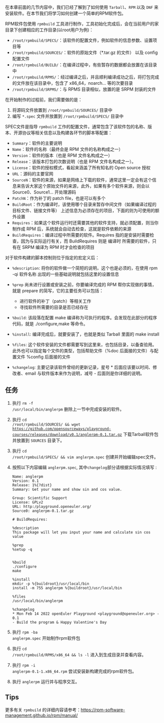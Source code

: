 在本章前面的几节内容中，我们已经了解到了如何使用 `Tarball`、`RPM` 以及 `DNF` 来安装软件。在本节我们将学习如何创建一个简单的RPM软件包。

RPM软件包使用 `rpmbuild` 工具进行制作，工具初始化完成后，会在当前用户的家目录下创建相应的工作目录(以root用户为例)：

- `/root/rpmbuild/SPECS/`：该软件的配置文件，例如软件的信息参数、设置项目等
- `/root/rpmbuild/SOURCES/`：软件的原始文件（*.tar.gz 的文件） 以及 config 配置文件
- `/root/rpmbuild/BUILD/`：在编译过程中，有些暂存的数据都会放置在该目录中
- `/root/rpmbuild/RPMS/`：经过编译之后，并且顺利编译成功之后，将打包完成的文件放在该目录中，包含了 x86_64，noarch... 等的次要目录
- `/root/rpmbuild/SRPMS/`：与 RPMS 目录相似，放置的是 SRPM 封装的文件

在开始制作的过程前，我们需要做的是：
1. 将源码文件放置到 `/root/rpmbuild/SOURCES/` 目录中
2. 编写 `*.spec` 文件并放置到 `/root/rpmbuild/SPECS/` 目录中

SPEC文件是指导 `rpmbuild` 工作的配置文件，通常包含了该软件包的名称、版本、开源协议等相关信息以及构建各环节的脚本等配置：

- `Summary`：软件的主要说明
- `Name`：软件的名称（最终会是 RPM 文件的名称构成之一）
- `Version`：软件的版本（也是 RPM 文件名构成之一）
- `Release`：该版本打包的次数说明（也是 RPM 文件名构成之一）。
- `License`：软件的授权模式，看起来涵盖了所有知名的 Open source 授权
- `URL`：源码的主要官网
- `SourceN`：软件的来源，如果是网络上下载的软件，通常这里一定会有这个信息来告诉大家这个原始文件的来源，此外，如果有多个软件来源，则会以 Source0、Source1... 开处理源码
- `PatchN`：作为补丁的 patch file，也是可以有多个
- `BuildRoot`：作为编译时，该使用哪个目录来暂存中间文件（如果编译过程的目标文件、链接文件等）
上述信息为必须存在的项目，下面的则为可使用的额外设置
- `Requires`：如果这个软件运行时还需要其他的软件支持，就必须配置，则当你制作成 RPM 后，系统就会自动去检查，这就是软件依赖的来源
- `BuildRequires`：编译过程中所需要的软件。Requires 指的是安装时需要检查，因为与实际运行有关，而 BuildRequires 则是 编译时 所需要的软件，只有在 SRPM 编译为 RPM 时才会检查的项目

对于软件构建的脚本控制则位于指定的宏定义后：

- `%description`: 将你的软件做一个简短的说明，这个也是必须的，在使用 rpm -qi 软件名称 出现的一些基础说明就包括这里的设置信息

- `%prep` 尚未进行设置或安装之前，你要编译完成的 RPM 帮你实现做的事情，就是 prepare 的简写，它的主要任务可以包括：
    - 进行软件的补丁（patch）等相关工作
    - 寻找软件所需要的目录是否已经存在

- `%build`: 该段落在配置 make 编译称为可执行的程序。会发现在此部分的程序代码，就是 ./configure,make 等命令。

- `%install`: 编译完成后，就要安装了，也就是类似 Tarball 里面的 make install

- `%files`: 这个软件安装的文件都需要写到这里来，也包括目录，以备查验用。此外也可以指定每个文件的类型，包括帮助文件（%doc 后面接的文件）与配置文件 %config 后面接的文件

- `%changelog`: 主要记录该软件曾经的更新记录，星号 * 后面应该要以时间、修改者、email 与软件版本来作为说明，减号 - 后面则是你详细的说明。

## 任务

1. 执行 <code exec="rm -f /usr/local/bin/anglerpm">rm -f /usr/local/bin/anglerpm</code> 删除上一节中完成安装的软件。

2. 执行 <code exec="cd /root/rpmbuild/SOURCES/ && wget https://github.com/opensourceways/playground-courses/releases/download/v0.1/anglerpm-0.1.tar.gz">cd /root/rpmbuild/SOURCES/ && wget https://github.com/opensourceways/playground-courses/releases/download/v0.1/anglerpm-0.1.tar.gz</code> 下载Tarball软件包并放置到 `SOURCES` 目录下。

3. 执行 <code exec="cd /root/rpmbuild/SPECS/ && vim anglerpm.spec">cd /root/rpmbuild/SPECS/ && vim anglerpm.spec</code> 创建并开始编辑spec文件。

4. 按照以下内容编辑 `anglerpm.spec`, 其中`changelog`部分请根据实际情况填写 :
    ```
    Name: anglerpm
    Version: 0.1
    Release: 1%{?dist}
    Summary: Get your name and show sin and cos value.

    Group: Scientific Support
    License: GPLv2
    URL: http:/playground.openeuler.org/
    Source0: anglerpm-0.1.tar.gz

    # BuildRequires:

    %description
    This package will let you input your name and calculate sin cos value

    %prep
    %setup -q


    %build
    ./configure
    make

    %install
    mkdir -p %{buildroot}/usr/local/bin
    install -m 755 anglerpm %{buildroot}/usr/local/bin

    %files
    /usr/local/bin/anglerpm

    %changelog
    * Mon Feb 14 2022 openEuler Playground <playground@openeuler.org> - 0.1
    - Build the program & Happy Valentine's Day

    ```

5. 执行 <code exec="rpm -ba anglerpm.spec">rpm -ba anglerpm.spec</code> 开始制作rpm软件包

6. 执行 <code exec="cd /root/rpmbuild/RPMS/x86_64 && ls -l">cd /root/rpmbuild/RPMS/x86_64 && ls -l</code> 进入到生成目录并查看内容。

7. 执行 <code exec="rpm -i anglerpm-0.1-1.x86_64.rpm">rpm -i anglerpm-0.1-1.x86_64.rpm</code> 尝试安装新构建完成的rpm软件包。

8. 执行 <code exec="anglerpm">anglerpm</code> 运行并与程序交互。

## Tips

更多有关 `rpmbuild` 的详细内容请参考：https://rpm-software-management.github.io/rpm/manual/ 

